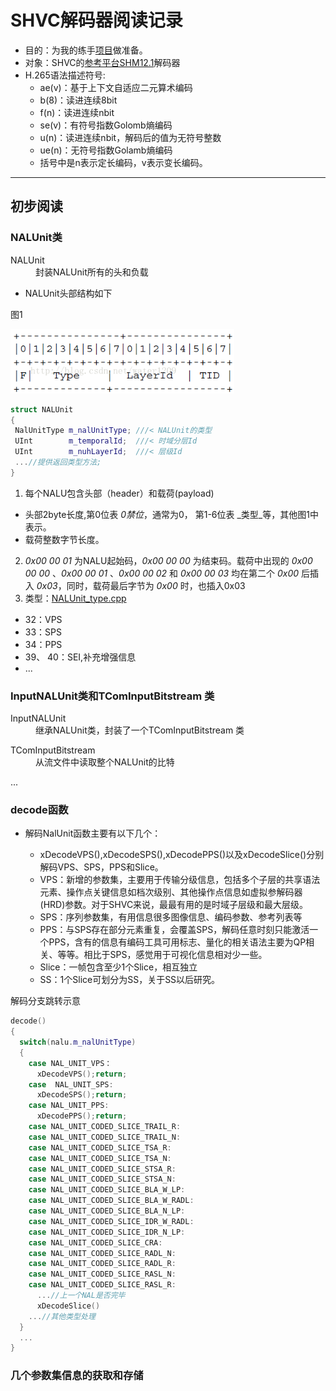# SHVC解码器阅读记录
* 目的：为我的练手[项目](https://github.com/LongmanLee/lmApp)做准备。
* 对象：SHVC的[参考平台SHM12.1](https://hevc.hhi.fraunhofer.de/svn/svn_SHVCSoftware/tags/SHM-12.1/)解码器
* H.265语法描述符号:
  - ae(v)：基于上下文自适应二元算术编码
  - b(8)：读进连续8bit
  - f(n)：读进连续nbit
  - se(v)：有符号指数Golomb熵编码
  - u(n)：读进连续nbit，解码后的值为无符号整数
  - ue(n)：无符号指数Golamb熵编码
  - 括号中是n表示定长编码，v表示变长编码。

***

## 初步阅读

### NALUnit类

<dl>
<dt>NALUnit</dt>
<dd>封装NALUnit所有的头和负载</dd>
</dl>



* NALUnit头部结构如下

图1 

![](../image/NalUintHeader.png)

 ``` c++
struct NALUnit
{
  NalUnitType m_nalUnitType; ///< NALUnit的类型
  UInt        m_temporalId;  ///< 时域分层Id
  UInt        m_nuhLayerId;  ///< 层级Id
  ...//提供返回类型方法;
}
```

1. 每个NALU包含头部（header）和载荷(payload)
  - 头部2byte长度,第0位表 _0禁位_，通常为0， 第1-6位表 _类型_等，其他图1中表示。
  - 载荷整数字节长度。
2. _0x00 00 01_ 为NALU起始码，_0x00 00 00_ 为结束码。载荷中出现的 _0x00 00 00_ 、_0x00 00 01_ 、_0x00 00 02_ 和 _0x00 00 03_ 均在第二个 _0x00_ 后插入 _0x03_，同时，载荷最后字节为 _0x00_ 时，也插入0x03
3. 类型：[NALUnit_type.cpp](../source_code/NALUnit_type.cpp)
  - 32：VPS
  - 33：SPS
  - 34：PPS
  - 39、 40：SEI,补充增强信息
  - ...

### InputNALUnit类和TComInputBitstream 类

<dl>
<dt>InputNALUnit</dt>
<dd>继承NALUnit类，封装了一个TComInputBitstream 类</dd>
</dl>

<dl>
<dt>TComInputBitstream </dt>
<dd>从流文件中读取整个NALUnit的比特</dd>
</dl>
...

### decode函数

* 解码NalUnit函数主要有以下几个：

  - xDecodeVPS(),xDecodeSPS(),xDecodePPS()以及xDecodeSlice()分别解码VPS、SPS，PPS和Slice。
  - VPS：新增的参数集，主要用于传输分级信息，包括多个子层的共享语法元素、操作点关键信息如档次级别、其他操作点信息如虚拟参解码器(HRD)参数。对于SHVC来说，最最有用的是时域子层级和最大层级。
  - SPS：序列参数集，有用信息很多图像信息、编码参数、参考列表等
  - PPS：与SPS存在部分元素重复，会覆盖SPS，解码任意时刻只能激活一个PPS，含有的信息有编码工具可用标志、量化的相关语法主要为QP相关、等等。相比于SPS，感觉用于可视化信息相对少一些。
  - Slice：一帧包含至少1个Slice，相互独立
  - SS：1个Slice可划分为SS，关于SS以后研究。

解码分支跳转示意

```c++
decode()
{
  switch(nalu.m_nalUnitType)
  {
    case NAL_UNIT_VPS：
      xDecodeVPS();return;
    case  NAL_UNIT_SPS:
      xDecodeSPS();return;
    case NAL_UNIT_PPS:
      xDecodePPS();return;
    case NAL_UNIT_CODED_SLICE_TRAIL_R:
    case NAL_UNIT_CODED_SLICE_TRAIL_N:
    case NAL_UNIT_CODED_SLICE_TSA_R:
    case NAL_UNIT_CODED_SLICE_TSA_N:
    case NAL_UNIT_CODED_SLICE_STSA_R:
    case NAL_UNIT_CODED_SLICE_STSA_N:
    case NAL_UNIT_CODED_SLICE_BLA_W_LP:
    case NAL_UNIT_CODED_SLICE_BLA_W_RADL:
    case NAL_UNIT_CODED_SLICE_BLA_N_LP:
    case NAL_UNIT_CODED_SLICE_IDR_W_RADL:
    case NAL_UNIT_CODED_SLICE_IDR_N_LP:
    case NAL_UNIT_CODED_SLICE_CRA:
    case NAL_UNIT_CODED_SLICE_RADL_N:
    case NAL_UNIT_CODED_SLICE_RADL_R:
    case NAL_UNIT_CODED_SLICE_RASL_N:
    case NAL_UNIT_CODED_SLICE_RASL_R:
      ...//上一个NAL是否完毕
      xDecodeSlice()
    ...//其他类型处理
  }
  ...
}
```
### 几个参数集信息的获取和存储

